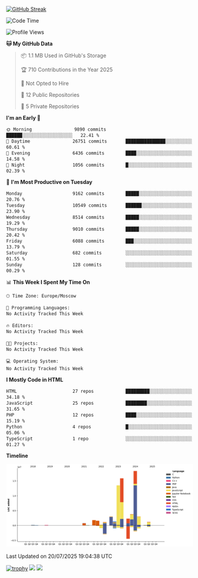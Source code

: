 [![GitHub Streak](https://github-readme-streak-stats.herokuapp.com/?user=yogik10)](https://git.io/streak-stats)
<!--START_SECTION:waka-->
![Code Time](http://img.shields.io/badge/Code%20Time-1%2C501%20hrs%2029%20mins-blue)

![Profile Views](http://img.shields.io/badge/Profile%20Views-0-blue)

**🐱 My GitHub Data** 

> 📦 1.1 MB Used in GitHub's Storage 
 > 
> 🏆 710 Contributions in the Year 2025
 > 
> 🚫 Not Opted to Hire
 > 
> 📜 12 Public Repositories 
 > 
> 🔑 5 Private Repositories 
 > 
**I'm an Early 🐤** 

```text
🌞 Morning                9890 commits        ██████░░░░░░░░░░░░░░░░░░░   22.41 % 
🌆 Daytime                26751 commits       ███████████████░░░░░░░░░░   60.61 % 
🌃 Evening                6436 commits        ████░░░░░░░░░░░░░░░░░░░░░   14.58 % 
🌙 Night                  1056 commits        █░░░░░░░░░░░░░░░░░░░░░░░░   02.39 % 
```
📅 **I'm Most Productive on Tuesday** 

```text
Monday                   9162 commits        █████░░░░░░░░░░░░░░░░░░░░   20.76 % 
Tuesday                  10549 commits       ██████░░░░░░░░░░░░░░░░░░░   23.90 % 
Wednesday                8514 commits        █████░░░░░░░░░░░░░░░░░░░░   19.29 % 
Thursday                 9010 commits        █████░░░░░░░░░░░░░░░░░░░░   20.42 % 
Friday                   6088 commits        ███░░░░░░░░░░░░░░░░░░░░░░   13.79 % 
Saturday                 682 commits         ░░░░░░░░░░░░░░░░░░░░░░░░░   01.55 % 
Sunday                   128 commits         ░░░░░░░░░░░░░░░░░░░░░░░░░   00.29 % 
```


📊 **This Week I Spent My Time On** 

```text
🕑︎ Time Zone: Europe/Moscow

💬 Programming Languages: 
No Activity Tracked This Week

🔥 Editors: 
No Activity Tracked This Week

🐱‍💻 Projects: 
No Activity Tracked This Week

💻 Operating System: 
No Activity Tracked This Week
```

**I Mostly Code in HTML** 

```text
HTML                     27 repos            █████████░░░░░░░░░░░░░░░░   34.18 % 
JavaScript               25 repos            ████████░░░░░░░░░░░░░░░░░   31.65 % 
PHP                      12 repos            ████░░░░░░░░░░░░░░░░░░░░░   15.19 % 
Python                   4 repos             █░░░░░░░░░░░░░░░░░░░░░░░░   05.06 % 
TypeScript               1 repo              ░░░░░░░░░░░░░░░░░░░░░░░░░   01.27 % 
```



**Timeline**

![Lines of Code chart](https://raw.githubusercontent.com/Yogik10/Yogik10/main/assets/bar_graph.png)


 Last Updated on 20/07/2025 19:04:38 UTC
<!--END_SECTION:waka-->
[![trophy](https://github-profile-trophy.vercel.app/?username=yogik10)](https://github.com/ryo-ma/github-profile-trophy)
![](https://github-profile-summary-cards.vercel.app/api/cards/profile-details?username=yogik10&theme=solarized_dark)
![](https://github-profile-summary-cards.vercel.app/api/cards/most-commit-language?username=yogik10&theme=solarized_dark)


